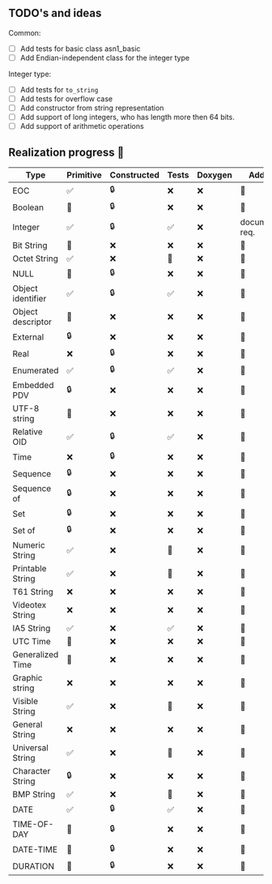 ## TODO's and ideas

Common:
- [ ] Add tests for basic class asn1_basic
- [ ] Add Endian-independent class for the integer type

Integer type:
- [ ] Add tests for `to_string`
- [ ] Add tests for overflow case
- [ ] Add constructor from string representation
- [ ] Add support of long integers, who has length more then 64 bits.
- [ ] Add support of arithmetic operations

## Realization progress 🤔


| Type              | Primitive | Constructed | Tests | Doxygen | Additional         |
|-------------------|-----------|-------------|-------|---------|--------------------|
| EOC               | ✅         | 🔒          | ❌     | ❌       | 🔄                 |
| Boolean           | 🚧        | 🔒          | ❌     | ❌       | 🔄                 |
| Integer           | ✅         | 🔒          | ✅    | ❌       | documentation req. |
| Bit String        | 🚧        | ❌           | ❌     | ❌       | 🔄                 |
| Octet String      | ✅         | ❌           | 🚧    | ❌       | 🔄                 |
| NULL              | 🚧        | 🔒          | ❌     | ❌       | 🔄                 |
| Object identifier | ✅         | 🔒          | ✅     | ❌       | 🔄                 |
| Object descriptor | 🚧        | ❌           | ❌     | ❌       | 🔄                 |
| External          | 🔒        | ❌           | ❌     | ❌       | 🔄                 |
| Real              | ❌         | 🔒          | ❌     | ❌       | 🔄                 |
| Enumerated        | ✅         | 🔒          | ✅     | ❌       | 🔄                 |
| Embedded PDV      | 🔒        | ❌           | ❌     | ❌       | 🔄                 |
| UTF-8 string      | 🚧        | ❌           | ❌     | ❌       | 🔄                 |
| Relative OID      | ✅         | 🔒          | ✅     | ❌       | 🔄                 |
| Time              | ❌         | 🔒          | ❌     | ❌       | 🔄                 |
| Sequence          | 🔒        | ❌           | ❌     | ❌       | 🔄                 |
| Sequence of       | 🔒        | ❌           | ❌     | ❌       | 🔄                 |
| Set               | 🔒        | ❌           | ❌     | ❌       | 🔄                 |
| Set of            | 🔒        | ❌           | ❌     | ❌       | 🔄                 |
| Numeric String    | ✅         | ❌           | 🚧    | ❌       | 🔄                 |
| Printable String  | ✅         | ❌           | 🚧    | ❌       | 🔄                 |
| T61 String        | ❌         | ❌           | ❌     | ❌       | 🔄                 |
| Videotex String   | ❌         | ❌           | ❌     | ❌       | 🔄                 |
| IA5 String        | ✅         | ❌           | ✅     | ❌       | 🔄                 |
| UTC Time          | 🚧        | ❌           | ❌     | ❌       | 🔄                 |
| Generalized Time  | 🚧        | ❌           | ❌     | ❌       | 🔄                 |
| Graphic string    | ❌         | ❌           | ❌     | ❌       | 🔄                 |
| Visible String    | ✅         | ❌           | 🚧    | ❌       | 🔄                 |
| General String    | ❌         | ❌           | ❌     | ❌       | 🔄                 |
| Universal String  | ✅         | ❌           | 🚧    | ❌       | 🔄                 |
| Character String  | 🔒        | ❌           | ❌     | ❌       | 🔄                 |
| BMP String        | ✅         | ❌           | 🚧    | ❌       | 🔄                 |
| DATE              | ✅         | 🔒          | ✅     | ❌       | 🔄                 |
| TIME-OF-DAY       | 🚧        | 🔒          | ❌     | ❌       | 🔄                 |
| DATE-TIME         | 🚧        | 🔒          | ❌     | ❌       | 🔄                 |
| DURATION          | 🚧        | 🔒          | ❌     | ❌       | 🔄                 |




